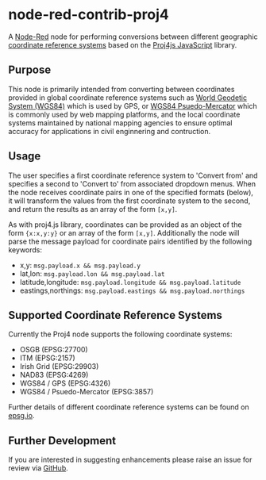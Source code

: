 # node-red-contrib-proj4
A [Node-Red](https://nodered.org/) node for performing conversions between different geographic [coordinate reference systems](https://en.wikipedia.org/wiki/Spatial_reference_system) based on the [Proj4js JavaScript](http://proj4js.org/) library.

## Purpose
This node is primarily intended from converting between coordinates provided in global coordinate reference systems such as [World Geodetic System (WGS84)](https://en.wikipedia.org/wiki/World_Geodetic_System) which is used by GPS, or [WGS84 Psuedo-Mercator](https://en.wikipedia.org/wiki/Web_Mercator_projection) which is commonly used by web mapping platforms, and the local coordinate systems maintained by national mapping agencies to ensure optimal accuracy for applications in civil enginnering and contruction.

## Usage
The user specifies a first coordinate reference system to 'Convert from' and specifies a second to 'Convert to' from associated dropdown menus. When the node receives coordinate pairs in one of the specified formats (below), it will transform the values from the first coordinate system to the second, and return the results as an array of the form `[x,y]`.

As with proj4.js library, coordinates can be provided as an object of the form `{x:x,y:y}` or an array of the form `[x,y]`. Additionally the node will parse the message payload for coordinate pairs identified by the following keywords:
- x,y: `msg.payload.x && msg.payload.y`
- lat,lon: `msg.payload.lon && msg.payload.lat`
- latitude,longitude: `msg.payload.longitude && msg.payload.latitude`
- eastings,northings: `msg.payload.eastings && msg.payload.northings`

## Supported Coordinate Reference Systems
Currently the Proj4 node supports the following coordinate systems:
- OSGB (EPSG:27700)
- ITM (EPSG:2157)
- Irish Grid (EPSG:29903)
- NAD83 (EPSG:4269)
- WGS84 / GPS (EPSG:4326)
- WGS84 / Psuedo-Mercator (EPSG:3857)

Further details of different coordinate reference systems can be found on [epsg.io](https://epsg.io/).

## Further Development 
If you are interested in suggesting enhancements please raise an issue for review via [GitHub](https://github.com/virtualarchitectures/node-red-contrib-proj4).
